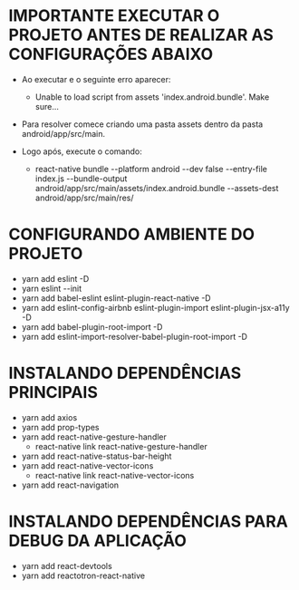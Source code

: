 # IMPORTANTE EXECUTAR O PROJETO ANTES DE REALIZAR AS CONFIGURAÇÕES ABAIXO

- Ao executar e o seguinte erro aparecer:

  - Unable to load script from assets 'index.android.bundle'. Make sure...

- Para resolver comece criando uma pasta assets dentro da pasta android/app/src/main.

- Logo após, execute o comando:
  - react-native bundle --platform android --dev false --entry-file index.js --bundle-output android/app/src/main/assets/index.android.bundle --assets-dest android/app/src/main/res/

# CONFIGURANDO AMBIENTE DO PROJETO

- yarn add eslint -D
- yarn eslint --init
- yarn add babel-eslint eslint-plugin-react-native -D
- yarn add eslint-config-airbnb eslint-plugin-import eslint-plugin-jsx-a11y -D
- yarn add babel-plugin-root-import -D
- yarn add eslint-import-resolver-babel-plugin-root-import -D

# INSTALANDO DEPENDÊNCIAS PRINCIPAIS

- yarn add axios
- yarn add prop-types
- yarn add react-native-gesture-handler
  - react-native link react-native-gesture-handler
- yarn add react-native-status-bar-height
- yarn add react-native-vector-icons
  - react-native link react-native-vector-icons
- yarn add react-navigation

# INSTALANDO DEPENDÊNCIAS PARA DEBUG DA APLICAÇÃO

- yarn add react-devtools
- yarn add reactotron-react-native
